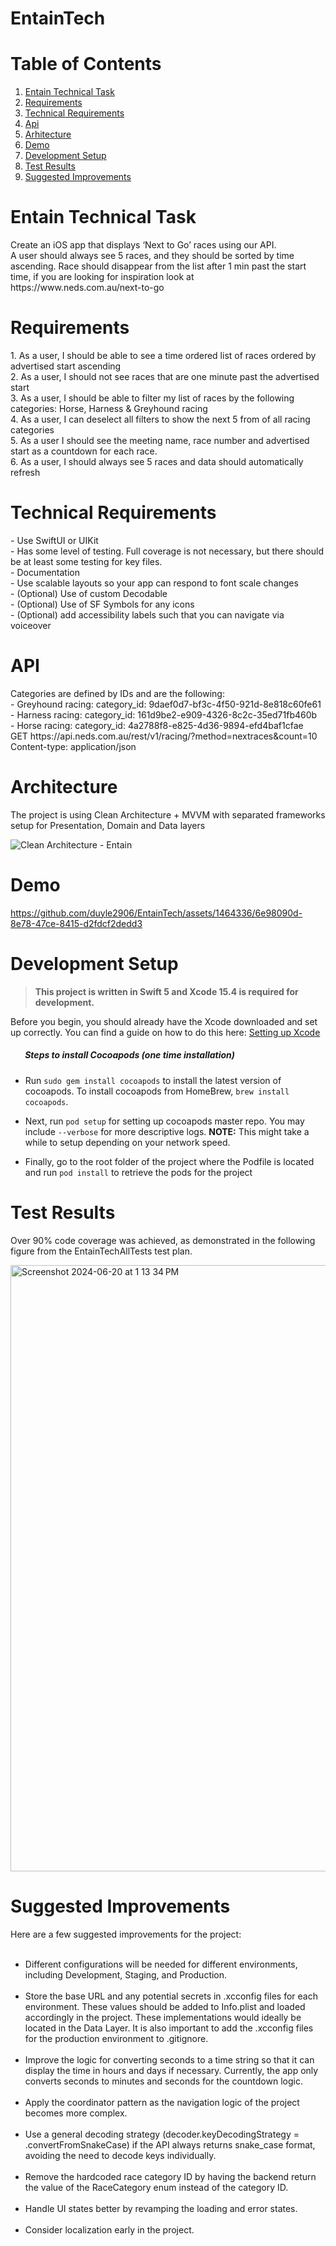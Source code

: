 # EntainTech
# Table of Contents
1. [Entain Technical Task](#entain-technical-task)
2. [Requirements](#requirements)
3. [Technical Requirements](#technical-requirements)
4. [Api](#api)
5. [Arhitecture](#arhitecture)
6. [Demo](#demo)
7. [Development Setup](#development-setup)
8. [Test Results](#test-results)
9. [Suggested Improvements](#suggested-improvements)

# Entain Technical Task
<p>Create an iOS app that displays ‘Next to Go’ races using our API.<br>
A user should always see 5 races, and they should be sorted by time ascending. Race should disappear
from the list after 1 min past the start time, if you are looking for inspiration look at<br>
https://www.neds.com.au/next-to-go</p>

# Requirements
<p>
1. As a user, I should be able to see a time ordered list of races ordered by advertised start ascending<br>
2. As a user, I should not see races that are one minute past the advertised start<br>
3. As a user, I should be able to filter my list of races by the following categories: Horse, Harness &amp;
Greyhound racing<br>
4. As a user, I can deselect all filters to show the next 5 from of all racing categories<br>
5. As a user I should see the meeting name, race number and advertised start as a countdown for
each race.<br>
6. As a user, I should always see 5 races and data should automatically refresh<br>
</p>

# Technical Requirements
<p>
- Use SwiftUI or UIKit<br>
- Has some level of testing. Full coverage is not necessary, but there should be at least some testing
for key files.<br>
- Documentation<br>
- Use scalable layouts so your app can respond to font scale changes<br>
- (Optional) Use of custom Decodable<br>
- (Optional) Use of SF Symbols for any icons<br>
- (Optional) add accessibility labels such that you can navigate via voiceover<br>
</p>

# API
<p>
Categories are defined by IDs and are the following:<br>
- Greyhound racing: category_id: 9daef0d7-bf3c-4f50-921d-8e818c60fe61<br>
- Harness racing: category_id: 161d9be2-e909-4326-8c2c-35ed71fb460b<br>
- Horse racing: category_id: 4a2788f8-e825-4d36-9894-efd4baf1cfae<br>
GET https://api.neds.com.au/rest/v1/racing/?method=nextraces&amp;count=10<br>
Content-type: application/json<br>
</p>

# Architecture
The project is using Clean Architecture + MVVM with separated frameworks setup for Presentation, Domain and Data layers

![Clean Architecture - Entain](https://github.com/duyle2906/EntainTech/assets/1464336/1ca2f98b-b536-4391-85e0-f0e201054530)

# Demo

https://github.com/duyle2906/EntainTech/assets/1464336/6e98090d-8e78-47ce-8415-d2fdcf2dedd3

# Development Setup
> __This project is written in Swift 5 and Xcode 15.4 is required for development.__

Before you begin, you should already have the Xcode downloaded and set up correctly. You can find a guide on how to do this here: [Setting up Xcode](https://developer.apple.com/xcode/)

##### &nbsp;&nbsp;&nbsp;&nbsp;&nbsp;&nbsp; Steps to install Cocoapods (one time installation)

- Run `sudo gem install cocoapods` to install the latest version of cocoapods. To install cocoapods from HomeBrew, `brew install cocoapods`.

- Next, run `pod setup` for setting up cocoapods master repo. You may include `--verbose` for more descriptive logs.
**NOTE:** This might take a while to setup depending on your network speed.

- Finally, go to the root folder of the project where the Podfile is located and run `pod install` to retrieve the pods for the project

# Test Results

Over 90% code coverage was achieved, as demonstrated in the following figure from the EntainTechAllTests test plan.

<img width="970" alt="Screenshot 2024-06-20 at 1 13 34 PM" src="https://github.com/duyle2906/EntainTech/assets/1464336/0c86e4ac-43f1-4861-85a6-9e3ed7e60585">

# Suggested Improvements

Here are a few suggested improvements for the project:<br><br>

- Different configurations will be needed for different environments, including Development, Staging, and Production.<br><br>
- Store the base URL and any potential secrets in .xcconfig files for each environment. These values should be added to Info.plist and loaded accordingly in the project. These implementations would ideally be located in the Data Layer. It is also important to add the .xcconfig files for the production environment to .gitignore.<br><br>
- Improve the logic for converting seconds to a time string so that it can display the time in hours and days if necessary. Currently, the app only converts seconds to minutes and seconds for the countdown logic.<br><br>
- Apply the coordinator pattern as the navigation logic of the project becomes more complex.<br><br>
- Use a general decoding strategy (decoder.keyDecodingStrategy = .convertFromSnakeCase) if the API always returns snake_case format, avoiding the need to decode keys individually.<br><br>
- Remove the hardcoded race category ID by having the backend return the value of the RaceCategory enum instead of the category ID.<br><br>
- Handle UI states better by revamping the loading and error states.<br><br>
- Consider localization early in the project.<br><br>










